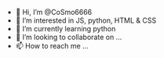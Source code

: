 - 👋 Hi, I’m @CoSmo6666
- 👀 I’m interested in JS, python, HTML & CSS
- 🌱 I’m currently learning python
- 💞️ I’m looking to collaborate on ...
- 📫 How to reach me ...

<!---
CoSmo6666/CoSmo6666 is a ✨ special ✨ repository because its `README.md` (this file) appears on your GitHub profile.
You can click the Preview link to take a look at your changes.
--->
